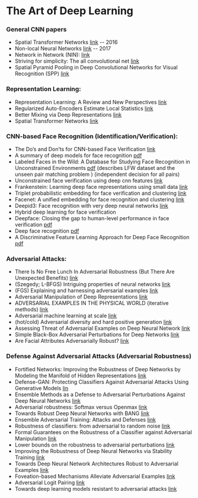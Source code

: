 The Art of Deep Learning 
==============

### General CNN papers
 * Spatial Transformer Networks [link](https://arxiv.org/abs/1506.02025) -- 2016
 * Non-local Neural Networks [link](https://arxiv.org/abs/1711.07971) -- 2017
 * Network in Network (NIN): [link](https://arxiv.org/abs/1312.4400)
 * Striving for simplicity: The all convolutional net [link](https://arxiv.org/pdf/1412.6806)
 * Spatial Pyramid Pooling in Deep Convolutional Networks for Visual Recognition (SPP) [link](https://arxiv.org/pdf/1406.4729)



### Representation Learning:
 * Representation Learning: A Review and New Perspectives [link](https://arxiv.org/abs/1206.5538)
 * Regularized Auto-Encoders Estimate Local Statistics [link](https://pdfs.semanticscholar.org/57e1/7ce6e9a06aa8137ea355ba53073e3ffc7de6.pdf)
 * Better Mixing via Deep Representations [link](https://arxiv.org/abs/1207.4404)
 * Spatial Transformer Networks [link](https://arxiv.org/abs/1506.02025)

### CNN-based Face Recognition (Identification/Verification):
 * The Do’s and Don’ts for CNN-based Face Verification [link](https://arxiv.org/abs/1705.07426)
 * A summary of deep models for face recognition [pdf](http://cs.wellesley.edu/~vision/slides/Qianli_summary_deep_face_models.pdf)
 * Labeled Faces in the Wild: A Database for Studying Face Recognition in Unconstrained Environments [pdf](http://vis-www.cs.umass.edu/lfw/lfw.pdf) (describes LFW dataset and the unseen pair matching  problem ) (independent decision for all pairs)
 * Unconstrained face verification using deep cnn features [link](https://arxiv.org/abs/1508.01722)
 * Frankenstein: Learning deep face representations using small data [link](https://arxiv.org/abs/1603.06470)
 * Triplet probabilistic embedding for face verification and clustering [link](https://arxiv.org/abs/1604.05417)
 * Facenet: A unified embedding for face recognition and clustering [link](https://arxiv.org/abs/1503.03832)
 * Deepid3: Face recognition with very deep neural networks [link](https://arxiv.org/abs/1502.00873)
 * Hybrid deep learning for face verification 
 * Deepface: Closing the gap to human-level performance in face verification [pdf](https://www.cs.toronto.edu/~ranzato/publications/taigman_cvpr14.pdf)
 * Deep face recognition [pdf](https://www.robots.ox.ac.uk/~vgg/publications/2015/Parkhi15/parkhi15.pdf)
 * A Discriminative Feature Learning Approach for Deep Face Recognition [pdf](http://ydwen.github.io/papers/WenECCV16.pdf)



### Adversarial Attacks:
 * There Is No Free Lunch In Adversarial Robustness (But There Are Unexpected Benefits) [link](https://arxiv.org/abs/1805.12152v2)
 * (Szegedy; L-BFGS) Intriguing properties of neural networks [link](https://arxiv.org/abs/1312.6199) 
 * (FGS) Explaining and harnessing adversarial examples [link](https://arxiv.org/abs/1412.6572)
 * Adversarial Manipulation of Deep Representations [link](https://arxiv.org/abs/1511.05122)
 * ADVERSARIAL EXAMPLES IN THE PHYSICAL WORLD (iterative methods) [link](https://arxiv.org/abs/1607.02533)
 * Adversarial machine learning at scale [link](https://arxiv.org/abs/1611.01236)
 * (hot/cold) Adversarial diversity and hard positive generation [link](https://arxiv.org/abs/1605.01775)
 * Assessing Threat of Adversarial Examples on Deep Neural Network [link](https://arxiv.org/abs/1610.04256)
 * Simple Black-Box Adversarial Perturbations for Deep Networks [link](https://arxiv.org/abs/1612.06299)
 * Are Facial Attributes Adversarially Robust? [link](https://arxiv.org/abs/1605.05411)

### Defense Against Adversarial Attacks (Adversarial Robustness)
 * Fortified Networks: Improving the Robustness of Deep Networks by Modeling the Manifold of Hidden Representations [link](https://arxiv.org/abs/1804.02485)
 * Defense-GAN: Protecting Classifiers Against Adversarial Attacks Using Generative Models [lin](https://arxiv.org/abs/1805.06605) 
 * Ensemble Methods as a Defense to Adversarial Perturbations Against Deep Neural Networks [link](https://arxiv.org/abs/1709.03423)
 * Adversarial robustness: Softmax versus Openmax [link](https://arxiv.org/abs/1708.01697)
 * Towards Robust Deep Neural Networks with BANG [link](https://arxiv.org/abs/1612.00138)
 * Ensemble Adversarial Training: Attacks and Defenses [link](https://arxiv.org/abs/1705.07204)
 * Robustness of classifiers: from adversarial to random noise [link](https://arxiv.org/abs/1608.08967)
 * Formal Guarantees on the Robustness of a Classifier against Adversarial Manipulation [link](https://arxiv.org/abs/1705.08475)
 * Lower bounds on the robustness to adversarial perturbations [link](https://papers.nips.cc/paper/6682-lower-bounds-on-the-robustness-to-adversarial-perturbations)
 * Improving the Robustness of Deep Neural Networks via Stability Training [link](https://arxiv.org/abs/1604.04326)
 * Towards Deep Neural Network Architectures Robust to Adversarial Examples [link](https://arxiv.org/abs/1412.5068)
 * Foveation-based Mechanisms Alleviate Adversarial Examples [link](https://arxiv.org/abs/1511.06292)
 * Adversarial Logit Pairing [link](https://arxiv.org/abs/1803.06373)
 * Towards deep learning models resistant to adversarial attacks [link](https://arxiv.org/abs/1706.06083)



